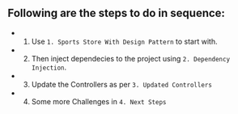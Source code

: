 ## Following are the steps to do in sequence:

- 1. Use `1. Sports Store With Design Pattern` to start with.
- 2. Then inject dependecies to the project using `2. Dependency Injection`.
- 3. Update the Controllers as per `3. Updated Controllers`
- 4. Some more Challenges in `4. Next Steps`